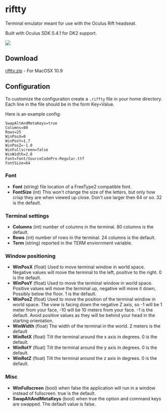 riftty
============

Terminal emulator meant for use with the Oculus Rift headseat.

Built with Oculus SDK 0.4.1 for DK2 support.

![](https://raw.github.com/hyperlogic/riftty/master/docs/screenshot.png)

## Download

[riftty.zip](http://www.hyperlogic.org/riftty.zip) - For MacOSX 10.9

## Configuration

To customize the configuraiton create a `.riffty` file in your home directory.
Each line in the file should be in the form Key=Value.

Here is an example config:

    SwapAltAndMetaKeys=true
    Columns=80
    Rows=25
    WinPosX=0
    WinPosY=1.7
    WinPosZ=-1.0
    WinFullscreen=false
    WinWidth=2.0
    Font=font/SourceCodePro-Regular.ttf
    FontSize=64

### Font

* **Font** (string) file location of a FreeType2 compatible font.
* **FontSize** (int) This won't change the size of the letters, but only how crisp they are when viewed up close.
  Don't use larger then 64 or so. 32 is the default.

### Terminal settings

* **Columns** (int) number of columns in the terminal. 80 columns is the default.
* **Rows** (int) number of rows in the terminal. 24 columns is the default.
* **Term** (string) reported in the TERM enviornment variable.

### Window positioning

* **WinPosX** (float) Used to move terminal window in world space.
  Negative values will move the terminal to the left, positive to the right.  0 is the default.
* **WinPosY** (float) Used to move the terminal window in world space.
  Positive values will move the terminal up, negative will move it down, Possibly below the floor.
  1 is the default.
* **WinPosZ** (float) Used to move the position of the terminal window in world space.
  The view is facing down the negative Z axis, so -1 will be 1 meter from your face, -10 will be 10 meters from your face.
  -1 is the default.
  Avoid positive values as they will be behind your head in the starting orientation.
* **WinWidth** (float) The width of the terminal in the world. 2 meters is the default
* **WinRotX** (float) Tilt the terminal around the x axis in degrees. 0 is the default.
* **WinRotY** (float) Tilt the terminal around the y axis in degrees. 0 is the default.
* **WinRotZ** (float) Tilt the terminal around the z axis in degrees. 0 is the default.

### Misc

* **WinFullscreen** (bool) when false the application will run in a window instead of fullscreen. true is the default.
* **SwapAltAndMetaKeys** (bool) when true the option and command keys are swapped. The default value is false.

